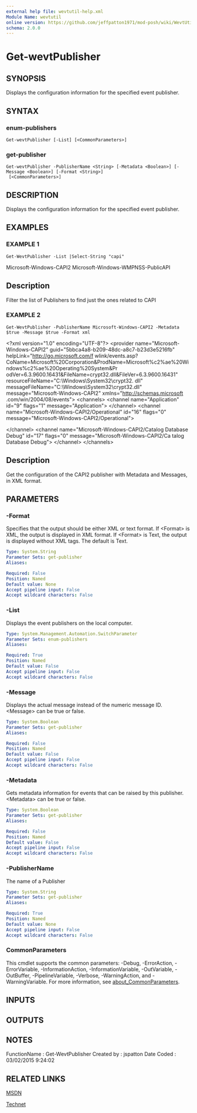 ```yaml
---
external help file: wevtutil-help.xml
Module Name: wevtutil
online version: https://github.com/jeffpatton1971/mod-posh/wiki/WevtUtil#Get-WevtPublisher
schema: 2.0.0
---
```


# Get-wevtPublisher

## SYNOPSIS
Displays the configuration information for the specified event publisher.

## SYNTAX

### enum-publishers
```
Get-wevtPublisher [-List] [<CommonParameters>]
```

### get-publisher
```
Get-wevtPublisher -PublisherName <String> [-Metadata <Boolean>] [-Message <Boolean>] [-Format <String>]
 [<CommonParameters>]
```

## DESCRIPTION
Displays the configuration information for the specified event publisher.

## EXAMPLES

### EXAMPLE 1
```
Get-WevtPublisher -List |Select-String "capi"
```

Microsoft-Windows-CAPI2
Microsoft-Windows-WMPNSS-PublicAPI

Description
-----------
Filter the list of Publishers to find just the ones related to CAPI

### EXAMPLE 2
```
Get-WevtPublisher -PublisherName Microsoft-Windows-CAPI2 -Metadata $true -Message $true -Format xml
```

\<?xml version="1.0" encoding="UTF-8"?\>
\<provider name="Microsoft-Windows-CAPI2" guid="5bbca4a8-b209-48dc-a8c7-b23d3e5216fb" helpLink="http://go.microsoft.com/f
wlink/events.asp?CoName=Microsoft%20Corporation&amp;ProdName=Microsoft%c2%ae%20Windows%c2%ae%20Operating%20System&amp;Pr
odVer=6.3.9600.16431&amp;FileName=crypt32.dll&amp;FileVer=6.3.9600.16431" resourceFileName="C:\Windows\System32\crypt32.
dll" messageFileName="C:\Windows\System32\crypt32.dll" message="Microsoft-Windows-CAPI2" xmlns="http://schemas.microsoft
.com/win/2004/08/events"\>
\<channels\>
\<channel name="Application" id="9" flags="1" message="Application"\>
\</channel\>
\<channel name="Microsoft-Windows-CAPI2/Operational" id="16" flags="0" message="Microsoft-Windows-CAPI2/Operational"\>

\</channel\>
\<channel name="Microsoft-Windows-CAPI2/Catalog Database Debug" id="17" flags="0" message="Microsoft-Windows-CAPI2/Ca
talog Database Debug"\>
\</channel\>
\</channels\>

Description
-----------
Get the configuration of the CAPI2 publisher with Metadata and Messages, in XML format.

## PARAMETERS

### -Format
Specifies that the output should be either XML or text format.
If \<Format\> is XML, the output is displayed in XML format.
If
\<Format\> is Text, the output is displayed without XML tags.
The
default is Text.

```yaml
Type: System.String
Parameter Sets: get-publisher
Aliases:

Required: False
Position: Named
Default value: None
Accept pipeline input: False
Accept wildcard characters: False
```

### -List
Displays the event publishers on the local computer.

```yaml
Type: System.Management.Automation.SwitchParameter
Parameter Sets: enum-publishers
Aliases:

Required: True
Position: Named
Default value: False
Accept pipeline input: False
Accept wildcard characters: False
```

### -Message
Displays the actual message instead of the numeric message ID.
\<Message\>
can be true or false.

```yaml
Type: System.Boolean
Parameter Sets: get-publisher
Aliases:

Required: False
Position: Named
Default value: False
Accept pipeline input: False
Accept wildcard characters: False
```

### -Metadata
Gets metadata information for events that can be raised by this publisher.
\<Metadata\> can be true or false.

```yaml
Type: System.Boolean
Parameter Sets: get-publisher
Aliases:

Required: False
Position: Named
Default value: False
Accept pipeline input: False
Accept wildcard characters: False
```

### -PublisherName
The name of a Publisher

```yaml
Type: System.String
Parameter Sets: get-publisher
Aliases:

Required: True
Position: Named
Default value: None
Accept pipeline input: False
Accept wildcard characters: False
```

### CommonParameters
This cmdlet supports the common parameters: -Debug, -ErrorAction, -ErrorVariable, -InformationAction, -InformationVariable, -OutVariable, -OutBuffer, -PipelineVariable, -Verbose, -WarningAction, and -WarningVariable. For more information, see [about_CommonParameters](http://go.microsoft.com/fwlink/?LinkID=113216).

## INPUTS

## OUTPUTS

## NOTES
FunctionName : Get-WevtPublisher
Created by   : jspatton
Date Coded   : 03/02/2015 9:24:02

## RELATED LINKS


[MSDN](https://msdn.microsoft.com/en-us/library/windows/desktop/aa820708%28v=vs.85%29.aspx?f=255&MSPPError=-2147217396)

[Technet](https://technet.microsoft.com/en-us/library/cc732848.aspx)

